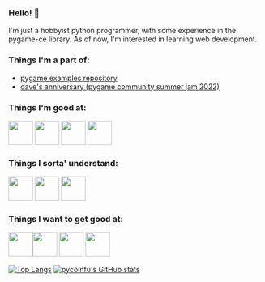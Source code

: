 ### Hello! 👋
I'm just a hobbyist python programmer, with some experience in the pygame-ce library. As of now, I'm interested in learning web development.

### Things I'm a part of:
- <a href="https://github.com/Matiiss/pygame_examples">pygame examples repository</a>
- <a href="https://github.com/blankRiot96/Daves-Anniversary">dave's anniversary (pygame community summer jam 2022)</a>

### Things I'm good at:
<img src="https://media.discordapp.net/attachments/1065276745076445194/1071422357186556024/pythonlogo.png" width=48> <img src="https://media.discordapp.net/attachments/1065276745076445194/1071422043150614599/communityIcon_cmjo55tgjjp81.png" width=48> <img src="https://media.discordapp.net/attachments/1065276745076445194/1071422445677989918/htmllogo.png" width=48>
<img src="https://media.discordapp.net/attachments/1065276745076445194/1076165767260811284/git.png?width=701&height=701" width=48>

### Things I sorta' understand:
<img src="https://media.discordapp.net/attachments/1065276745076445194/1071422394339692604/csslogo.png?width=660&height=701" width=48> <img src="https://media.discordapp.net/attachments/1065276745076445194/1071422409330151494/jslogo.png" width=48> <img src="https://media.discordapp.net/attachments/1065276745076445194/1122554133581398106/nodejs-logo-FBE122E377-seeklogo.png?width=292&height=330" width=48>


### Things I want to get good at:
<img src="https://upload.wikimedia.org/wikipedia/commons/thumb/a/a7/React-icon.svg/2300px-React-icon.svg.png" width=48><img src="https://images-ext-1.discordapp.net/external/AmwX4jYD808doHuksUU0xqnkgSRDsjDB3e2CD9fqRTQ/https/upload.wikimedia.org/wikipedia/commons/thumb/d/d5/Tailwind_CSS_Logo.svg/1024px-Tailwind_CSS_Logo.svg.png?width=701&height=701" width=48>
<img src="https://media.discordapp.net/attachments/1065276745076445194/1122554347067277362/node-express.png?width=700&height=700" width=48> <img src="https://media.discordapp.net/attachments/1065276745076445194/1122554908663627979/mongodb_original_logo_icon_146424.png?width=563&height=563" width=48>

[![Top Langs](https://github-readme-stats.vercel.app/api/top-langs/?username=pycoinfu&theme=tokyonight&hide_border=true)](https://github.com/anuraghazra/github-readme-stats)
[![pycoinfu's GitHub stats](https://github-readme-stats.vercel.app/api?username=pycoinfu&hide=stars&count_private=true&show_icons=true&theme=tokyonight&hide_border=true)](https://github.com/anuraghazra/github-readme-stats)

